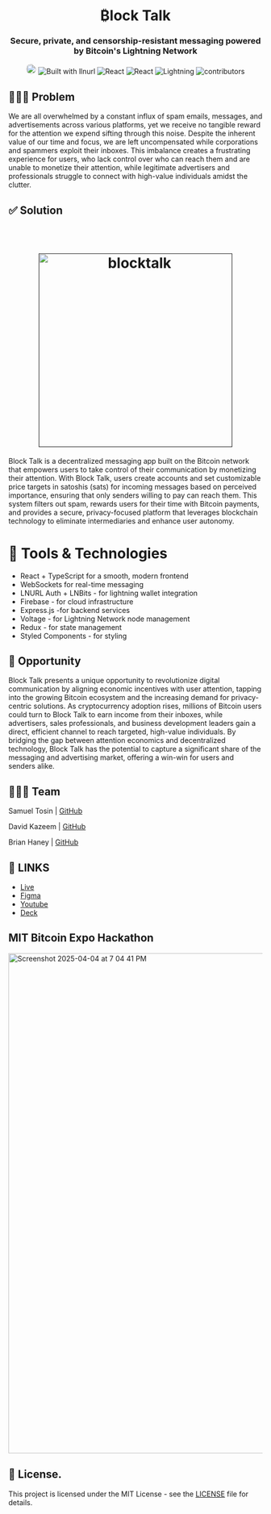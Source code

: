 <h1 align="center">
 ₿lock Talk
 </h1>

<h3 align="center">Secure, private, and censorship-resistant messaging powered by Bitcoin's Lightning Network</h3>
<p align="center">
    <img src="https://img.shields.io/badge/TypeScript-007ACC?style=for-the-badge&logo=typescript&logoColor=white" alt="Typescript version" height="20" style="
       border-radius: 20px;
    ">
        <img src="https://img.shields.io/badge/Built_On-₿itcoin-red" alt="Built with llnurl">
    <img src="https://img.shields.io/badge/React-red?logo=react" alt="React">
     <img src="https://img.shields.io/badge/NodeJs-red?logo=Node" alt="React">
    <img src="https://img.shields.io/badge/Lightning-lightblue?logo=lightning" alt="Lightning">
    <img src="https://img.shields.io/badge/3-contributors-green" alt="contributors">
</p>

## 
## 🤦🏼‍♂️ Problem
We are all overwhelmed by a constant influx of spam emails, messages, and advertisements across various platforms, yet we receive no tangible reward for the attention we expend sifting through this noise. Despite the inherent value of our time and focus, we are left uncompensated while corporations and spammers exploit their inboxes. This imbalance creates a frustrating experience for users, who lack control over who can reach them and are unable to monetize their attention, while legitimate advertisers and professionals struggle to connect with high-value individuals amidst the clutter.

## ✅ Solution

<h1 align="center">
    <br>
    <a href="">
        <img src="https://github.com/user-attachments/assets/2a818a54-215c-4324-99a8-f06ca70e2079" alt="blocktalk" width="384"  />
    </a>
    <br>
</h1>


Block Talk is a decentralized messaging app built on the Bitcoin network that empowers users to take control of their communication by monetizing their attention. With Block Talk, users create accounts and set customizable price targets in satoshis (sats) for incoming messages based on perceived importance, ensuring that only senders willing to pay can reach them. This system filters out spam, rewards users for their time with Bitcoin payments, and provides a secure, privacy-focused platform that leverages blockchain technology to eliminate intermediaries and enhance user autonomy.

# 🤖 Tools & Technologies
- React + TypeScript for a smooth, modern frontend
- WebSockets for real-time messaging
- LNURL Auth + LNBits - for lightning wallet integration
- Firebase - for cloud infrastructure
- Express.js -for backend services
- Voltage - for Lightning Network node management
- Redux - for state management
- Styled Components - for styling

## 🚀 Opportunity

Block Talk presents a unique opportunity to revolutionize digital communication by aligning economic incentives with user attention, tapping into the growing Bitcoin ecosystem and the increasing demand for privacy-centric solutions. As cryptocurrency adoption rises, millions of Bitcoin users could turn to Block Talk to earn income from their inboxes, while advertisers, sales professionals, and business development leaders gain a direct, efficient channel to reach targeted, high-value individuals. By bridging the gap between attention economics and decentralized technology, Block Talk has the potential to capture a significant share of the messaging and advertising market, offering a win-win for users and senders alike.

## 👨🏽‍🍳 Team
Samuel Tosin | [GitHub](https://github.com/Samuellyworld)

David Kazeem | [GitHub](https://github.com/davonjagah)

Brian Haney | [GitHub](https://github.com/Bhaney44)

## 🔗 LINKS
- [Live](https://block-talk.netlify.app/scan)
- [Figma](https://www.figma.com/design/4BM1Z1JuLmpcP2qYTRZnQt/Untitled?node-id=14-11&t=r4UkeOoXLVVpByb2-0)
- [Youtube](https://www.youtube.com/watch?v=ouKLBaokbzA)
- [Deck](https://github.com/Samuellyworld/blocktalk/blob/main/Deck/Block%20Talk%20Deck.pdf)



## MIT Bitcoin Expo Hackathon

<img width="992" alt="Screenshot 2025-04-04 at 7 04 41 PM" src="https://github.com/user-attachments/assets/faacc774-8afa-4497-906f-6bb0282c5748" />

## 📜 License.

This project is licensed under the MIT License - see the [LICENSE](LICENSE) file for details.

